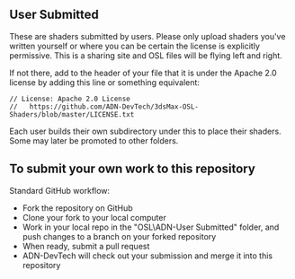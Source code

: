 ## User Submitted

These are shaders submitted by users. Please only upload shaders you've written yourself
or where you can be certain the license is explicitly permissive. This is a sharing site
and OSL files will be flying left and right.

If not there, add to the header of your file that it is under the Apache 2.0 license by adding 
this line or something equivalent:

	// License: Apache 2.0 License
	//   https://github.com/ADN-DevTech/3dsMax-OSL-Shaders/blob/master/LICENSE.txt

Each user builds their own subdirectory under this to place their shaders. Some may later
be promoted to other folders.

## To submit your own work to this repository

Standard GitHub workflow: 

* Fork the repository on GitHub
* Clone your fork to your local computer
* Work in your local repo in the "OSL\ADN-User Submitted" folder, and push changes to a branch on your forked repository
* When ready, submit a pull request
* ADN-DevTech will check out your submission and merge it into this repository